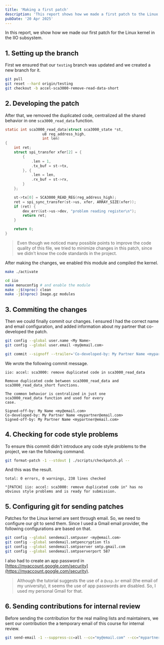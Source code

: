 ```yaml
---
title: 'Making a first patch'
description: 'This report shows how we made a first patch to the Linux kernel'
pubDate: '20 Apr 2025'
---
```


In this report, we show how we made our first patch for the Linux kernel in the IIO subsystem.

## 1. Setting up the branch
First we ensured that our `testing` branch was updated and we created a new branch for it.

```sh
git pull
git reset --hard origin/testing
git checkout -b accel-sca3000-remove-read-data-short
```

## 2. Developing the patch

After that, we removed the duplicated code, centralized all the shared behavior in one `sca3000_read_data` function.

```c
static int sca3000_read_data(struct sca3000_state *st,
                 u8 reg_address_high,
                 int len)
{
    int ret;
    struct spi_transfer xfer[2] = {
        {
            .len = 1,
            .tx_buf = st->tx,
        }, {
            .len = len,
            .rx_buf = st->rx,
        }
    };

    st->tx[0] = SCA3000_READ_REG(reg_address_high);
    ret = spi_sync_transfer(st->us, xfer, ARRAY_SIZE(xfer));
    if (ret) {
        dev_err(&st->us->dev, "problem reading register\n");
        return ret;
    }

    return 0;
}
```

> Even though we noticed many possible points to improve the code quality of this file, we tried to minimize changes in this patch, since we didn't know the code standards in the project.

After making the changes, we enabled this module and compiled the kernel.

```sh
make ./activate

cd iio
make menuconfig # and enable the module
make -j$(nproc) clean
make -j$(nproc) Image.gz modules
``` 

## 3. Commiting the changes

Then we could finally commit our changes. I ensured I had the correct name and email configuration, and added information about my partner that co-developed the patch.

```sh
git config --global user.name <My Name>
git config --global user.email <my@email.com>

git commit --signoff --trailer='Co-developed-by: My Partner Name <mypartner@email.com>' --trailer='Signed-off-by: My Partner Name <mypartner@email.com>'
```

We wrote the following commit message.

```
iio: accel: sca3000: remove duplicated code in sca3000_read_data

Remove duplicated code between sca3000_read_data and
sca3000_read_data_short functions.

The common behavior is centralized in just one
sca3000_read_data function and used for every
case.

Signed-off-by: My Name <my@email.com>
Co-developed-by: My Partner Name <mypartner@email.com>
Signed-off-by: My Partner Name <mypartner@email.com>
``` 

## 4. Checking for code style problems

To ensure this commit didn't introduce any code style problems to the project, we ran the following command.


```sh
git format-patch -1 --stdout | ./scripts/checkpatch.pl --
```

And this was the result.

```
total: 0 errors, 0 warnings, 238 lines checked

"[PATCH] iio: accel: sca3000: remove duplicated code in" has no obvious style problems and is ready for submission.
```

## 5. Configuring git for sending patches

Patches for the Linux kernel are sent through email. So, we need to configure our git to send them. Since I used a Gmail email provider, the following configurations are based on that.

```sh
git config --global sendemail.smtpuser <my@email.com>
git config --global sendemail.smtpencryption tls
git config --global sendemail.smtpserver smtp.gmail.com
git config --global sendemail.smtpserverport 587
```

I also had to create an app password in [https://myaccount.google.com/security](https://myaccount.google.com/security).

> Although the tutorial suggests the use of a `@usp.br` email (the email of my university), it seems the use of app passwords are disabled. So, I used my personal Gmail for that.

## 6. Sending contributions for internal review
Before sending the contribution for the real mailing lists and maintainers, we sent our contribution the a temporary email of this course for internal review.

```sh
git send-email -1 --suppress-cc=all --cc="my@email.com" --cc="mypartner@email.com" --to=<freesoftwarecourse@email.com>
```

